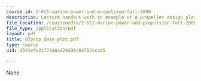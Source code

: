 ```yaml
---
course_id: 2-611-marine-power-and-propulsion-fall-2006
description: Lecture handout with an example of a propeller design plot.
file_location: /coursemedia/2-611-marine-power-and-propulsion-fall-2006/d541e4e21773d8a220396c6e752ccad5_07prop_desn_plot.pdf
file_type: application/pdf
layout: pdf
title: 07prop_desn_plot.pdf
type: course
uid: d541e4e21773d8a220396c6e752ccad5

---
```

None